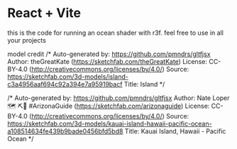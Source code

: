 # React + Vite

this is the code for running an ocean shader with r3f. feel free to use in all your projects

model credit 
/*
Auto-generated by: https://github.com/pmndrs/gltfjsx
Author: theGreatKate (https://sketchfab.com/theGreatKate)
License: CC-BY-4.0 (http://creativecommons.org/licenses/by/4.0/)
Source: https://sketchfab.com/3d-models/island-c3a4956aaf694c92a394e7a95919bacf
Title: Island
*/

/*
Auto-generated by: https://github.com/pmndrs/gltfjsx
Author: Nate Loper   🗺️ ⛏🏺  #ArizonaGuide (https://sketchfab.com/arizonaguide)
License: CC-BY-4.0 (http://creativecommons.org/licenses/by/4.0/)
Source: https://sketchfab.com/3d-models/kauai-island-hawaii-pacific-ocean-a108514634fe439b9bade0456bfd5bd8
Title: Kauai Island, Hawaii - Pacific Ocean
*/
